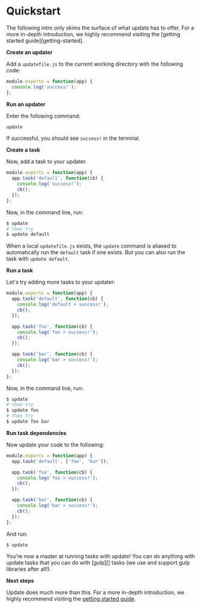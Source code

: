 # Quickstart

The following intro only skims the surface of what update has to offer. For a more in-depth introduction, we highly recommend visiting the [getting started guide][getting-started].

**Create an updater**

Add a `updatefile.js` to the current working directory with the following code:

```js
module.exports = function(app) {
  console.log('success!');
};
```

**Run an updater**

Enter the following command:

```sh
update
```

If successful, you should see `success!` in the terminal.

**Create a task**

Now, add a task to your updater.

```js
module.exports = function(app) {
  app.task('default', function(cb) {
    console.log('success!');
    cb();
  });
};
```

Now, in the command line, run:

```sh
$ update
# then try
$ update default
```

When a local `updatefile.js` exists, the `update` command is aliased to automatically run the `default` task if one exists. But you can also run the task with `update default`.

**Run a task**

Let's try adding more tasks to your updater:

```js
module.exports = function(app) {
  app.task('default', function(cb) {
    console.log('default > success!');
    cb();
  });

  app.task('foo', function(cb) {
    console.log('foo > success!');
    cb();
  });

  app.task('bar', function(cb) {
    console.log('bar > success!');
    cb();
  });
};
```

Now, in the command line, run:

```sh
$ update
# then try
$ update foo
# then try
$ update foo bar
```

**Run task dependencies**

Now update your code to the following:

```js
module.exports = function(app) {
  app.task('default', ['foo', 'bar']);

  app.task('foo', function(cb) {
    console.log('foo > success!');
    cb();
  });

  app.task('bar', function(cb) {
    console.log('bar > success!');
    cb();
  });
};
```

And run:

```sh
$ update
```

You're now a master at running tasks with update! You can do anything with update tasks that you can do with [gulp][] tasks (we use and support gulp libraries after all!).

**Next steps**

Update does much more than this. For a more in-depth introduction, we highly recommend visiting the [getting started guide](https://github.com/update/getting-started).